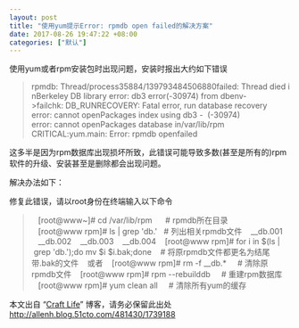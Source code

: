 ```yaml
---
layout: post
title: "使用yum提示Error: rpmdb open failed的解决方案"
date: 2017-08-26 19:47:22 +08:00
categories: ["默认"]
---
```


<p>使用yum或者rpm安装包时出现问题，安装时报出大约如下错误</p>
<blockquote>rpmdb: Thread/process35884/139793484506880failed: Thread died inBerkeley DB library
error: db3 error(-30974) from dbenv-&gt;failchk: DB_RUNRECOVERY: Fatal error, run database recovery
error: cannot openPackages index using db3 -  (-30974)
error: cannot openPackages database in/var/lib/rpm
CRITICAL:yum.main:
Error: rpmdb openfailed</blockquote>
<p>这多半是因为rpm数据库出现损坏所致，此错误可能导致多数(甚至是所有的)rpm软件的升级、安装甚至是删除都会出现问题。</p>
<p>解决办法如下：</p>
<p>修复此错误，请以root身份在终端输入以下命令</p>
<blockquote>
   [root@www~]# cd /var/lib/rpm      # rpmdb所在目录
   [root@www rpm]# ls | grep 'db.'   # 列出相关rpmdb文件
   __db.001
   __db.002
   __db.003
   __db.004
   [root@www rpm]# for i in $(ls | grep 'db.');do mv $i $i.bak;done
   # 将原rpmdb文件都更名为结尾带.bak的文件
   或者
   [root@www rpm]# rm -f __db.*     # 清除原rpmdb文件
   [root@www rpm]# rpm --rebuilddb     # 重建rpm数据库
   [root@www rpm]# yum clean all     # 清除所有yum的缓存</blockquote>
<div>本文出自 “<a href="http://allenh.blog.51cto.com/">Craft Life</a>” 博客，请务必保留此出处<a href="http://allenh.blog.51cto.com/481430/1739188">http://allenh.blog.51cto.com/481430/1739188</a></div>